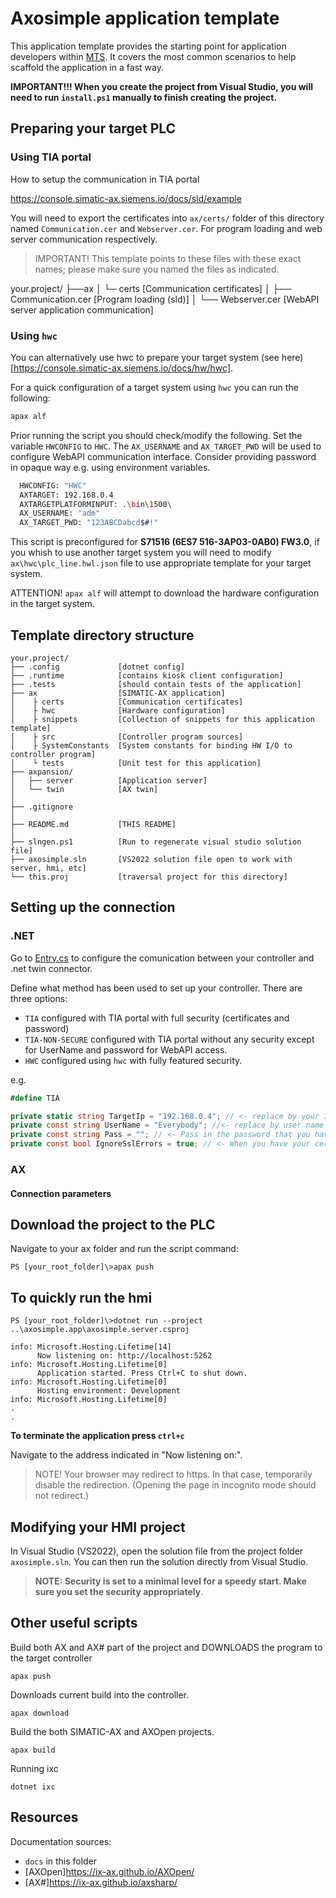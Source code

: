 # Axosimple application template

This application template provides the starting point for application developers within [MTS](www.mts.sk/en). It covers the most common scenarios to help scaffold the application in a fast way.

**IMPORTANT!!! When you create the project from Visual Studio, you will need to run `install.ps1` manually to finish creating the project.**


## Preparing your target PLC 

### Using TIA portal

How to setup the communication in TIA portal

https://console.simatic-ax.siemens.io/docs/sld/example

You will need to export the certificates into `ax/certs/` folder of this directory named `Communication.cer` and `Webserver.cer`. For program loading and web server communication respectively. 

> IMPORTANT!
> This template points to these files with these exact names; please make sure you named the files as indicated.

your.project/
├──ax
│  └─ certs                          [Communication certificates]
│      ├── Communication.cer         [Program loading (sld)]
│      └── Webserver.cer             [WebAPI server application communication]


### Using `hwc`

You can alternatively use hwc to prepare your target system (see here)[https://console.simatic-ax.siemens.io/docs/hw/hwc].

For a quick configuration of a target system using `hwc` you can run the following:

```bash
apax alf
```


Prior running the script you should check/modify the following. Set the variable `HWCONFIG` to `HWC`. The `AX_USERNAME` and `AX_TARGET_PWD` will be used to configure WebAPI communication interface. Consider providing password in opaque way e.g. using environment variables.

```bash
  HWCONFIG: "HWC"
  AXTARGET: 192.168.0.4
  AXTARGETPLATFORMINPUT: .\bin\1500\
  AX_USERNAME: "adm"
  AX_TARGET_PWD: "123ABCDabcd$#!"
```

This script is preconfigured for **S71516 (6ES7 516-3AP03-0AB0) FW3.0**, if you whish to use another target system you will need to modify `ax\hwc\plc_line.hwl.json` file to use appropriate template for your target system.

ATTENTION! `apax alf` will attempt to download the hardware configuration in the target system.

## Template directory structure
```
your.project/
├── .config             [dotnet config]
├── .runtime            [contains kiosk client configuration]
├── .tests              [should contain tests of the application]
├── ax                  [SIMATIC-AX application]
│    ├ certs            [Communication certificates]  
│    ├ hwc              [Hardware configuration]  
│    ├ snippets         [Collection of snippets for this application template]  
│    ├ src              [Controller program sources]
│    ├ SystemConstants  [System constants for binding HW I/O to controller program]   
│    └ tests            [Unit test for this application]
├── axpansion/
│   ├── server          [Application server]
│   └── twin            [AX twin]
│ 
├── .gitignore    
│
├── README.md           [THIS README]
│
├── slngen.ps1          [Run to regenerate visual studio solution file]
├── axosimple.sln       [VS2022 solution file open to work with server, hmi, etc]
└── this.proj           [traversal project for this directory]
```

## Setting up the connection

### .NET


Go to [Entry.cs](axosimple.twin/Entry.cs) to configure the comunication between your controller and .net twin connector.


Define what method has been used to set up your controller. There are three options:

- `TIA` configured with TIA portal with full security (certificates and password)
- `TIA-NON-SECURE` configured with TIA portal without any security except for UserName and password for WebAPI access.
- `HWC` configured using `hwc` with fully featured security.

e.g.
```C#
#define TIA
```

~~~C#
private static string TargetIp = "192.168.0.4"; // <- replace by your IP 
private const string UserName = "Everybody"; //<- replace by user name you have set up in your WebAPI settings
private const string Pass = ""; // <- Pass in the password that you have set up for the user. NOT AS PLAIN TEXT! Use user secrets instead.
private const bool IgnoreSslErrors = true; // <- When you have your certificates in order set this to false.
~~~

### AX

#### Connection parameters


## Download the project to the PLC

Navigate to your ax folder and run the script command:

~~~
PS [your_root_folder]\>apax push
~~~

## To quickly run the hmi

~~~
PS [your_root_folder]\>dotnet run --project ..\axosimple.app\axosimple.server.csproj
~~~

~~~
info: Microsoft.Hosting.Lifetime[14]
      Now listening on: http://localhost:5262
info: Microsoft.Hosting.Lifetime[0]
      Application started. Press Ctrl+C to shut down.
info: Microsoft.Hosting.Lifetime[0]
      Hosting environment: Development
info: Microsoft.Hosting.Lifetime[0]
.
.      
~~~

**To terminate the application press `ctrl+c`**

Navigate to the address indicated in "Now listening on:".

> NOTE!
> Your browser may redirect to https. In that case, temporarily disable the redirection. 
> (Opening the page in incognito mode should not redirect.)

## Modifying your HMI project

In Visual Studio (VS2022), open the solution file from the project folder `axosimple.sln`. You can then run the solution directly from Visual Studio.

> **NOTE: Security is set to a minimal level for a speedy start. Make sure you set the security appropriately**.

## Other useful scripts

Build both AX and AX# part of the project and DOWNLOADS the program to the target controller
```
apax push
```

Downloads current build into the controller.
```
apax download
```

Build the both SIMATIC-AX and AXOpen projects.
```
apax build
```

Running ixc
```
dotnet ixc
```


## Resources

Documentation sources: 
- `docs` in this folder
- [AXOpen]https://ix-ax.github.io/AXOpen/
- [AX#]https://ix-ax.github.io/axsharp/
